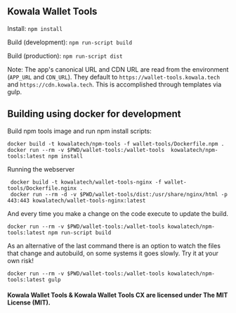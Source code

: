 ## Kowala Wallet Tools

Install: `npm install`

Build (development): `npm run-script build`

Build (production): `npm run-script dist`

Note: The app's canonical URL and CDN URL are read from the environment (`APP_URL` and `CDN_URL`). They default to `https://wallet-tools.kowala.tech` and `https://cdn.kowala.tech`.  This is accomplished through templates via gulp.



## Building using docker for development

Build npm tools image and run npm install scripts:

```
docker build -t kowalatech/npm-tools -f wallet-tools/Dockerfile.npm .
docker run --rm -v $PWD/wallet-tools:/wallet-tools  kowalatech/npm-tools:latest npm install
```

Running the webserver
```
 docker build -t kowalatech/wallet-tools-nginx -f wallet-tools/Dockerfile.nginx .
 docker run --rm -d -v $PWD/wallet-tools/dist:/usr/share/nginx/html -p 443:443 kowalatech/wallet-tools-nginx:latest
```

And every time you make a change on the code execute to update the build.
```
docker run --rm -v $PWD/wallet-tools:/wallet-tools kowalatech/npm-tools:latest npm run-script build
```

As an alternative of the last command there is an option to watch the files that change and autobuild, on some systems it goes slowly. Try it at your own risk!
```
docker run --rm -v $PWD/wallet-tools:/wallet-tools kowalatech/npm-tools:latest gulp
```

#### Kowala Wallet Tools & Kowala Wallet Tools CX are licensed under The MIT License (MIT).
